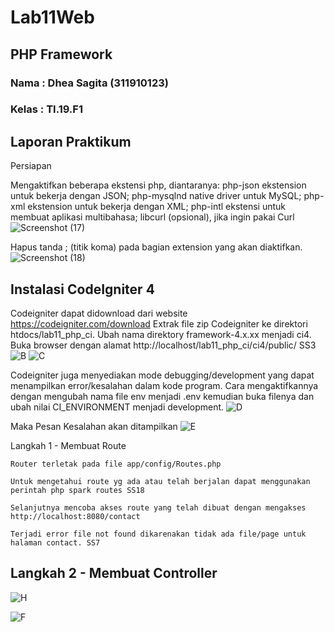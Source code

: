 # Lab11Web
## PHP Framework
### Nama : Dhea Sagita (311910123)
### Kelas : TI.19.F1

## Laporan Praktikum

Persiapan

Mengaktifkan beberapa ekstensi php, diantaranya:
 php-json ekstension untuk bekerja dengan JSON;
 php-mysqlnd native driver untuk MySQL;
 php-xml ekstension untuk bekerja dengan XML;
 php-intl ekstensi untuk membuat aplikasi multibahasa;
 libcurl (opsional), jika ingin pakai Curl
![Screenshot (17)](https://user-images.githubusercontent.com/81453793/122224763-9f8fe000-cede-11eb-8afb-b09d596acee9.png)

Hapus tanda ; (titik koma) pada bagian extension yang akan diaktifkan.
![Screenshot (18)](https://user-images.githubusercontent.com/81453793/122225152-044b3a80-cedf-11eb-88a7-f73b20195bca.png)

## Instalasi CodeIgniter 4

Codeigniter dapat didownload dari website https://codeigniter.com/download
Extrak file zip Codeigniter ke direktori htdocs/lab11_php_ci.
Ubah nama direktory framework-4.x.xx menjadi ci4.
Buka browser dengan alamat http://localhost/lab11_php_ci/ci4/public/ SS3
![B](https://user-images.githubusercontent.com/81453793/122225342-2e046180-cedf-11eb-92c2-054e018d66d1.jpg)
![C](https://user-images.githubusercontent.com/81453793/122225507-555b2e80-cedf-11eb-9ec4-f8ff27619fc7.jpg)

Codeigniter juga menyediakan mode debugging/development yang dapat menampilkan error/kesalahan dalam kode program. Cara mengaktifkannya dengan mengubah nama file env menjadi .env kemudian buka filenya dan ubah nilai CI_ENVIRONMENT menjadi development.
![D](https://user-images.githubusercontent.com/81453793/122225745-88052700-cedf-11eb-8fb0-a2f92581b5bd.jpg)

Maka Pesan Kesalahan akan ditampilkan
![E](https://user-images.githubusercontent.com/81453793/122225990-bbe04c80-cedf-11eb-8a0a-b40349d5f777.jpg)


Langkah 1 - Membuat Route

    Router terletak pada file app/config/Routes.php

    Untuk mengetahui route yg ada atau telah berjalan dapat menggunakan perintah php spark routes SS18

    Selanjutnya mencoba akses route yang telah dibuat dengan mengakses http://localhost:8080/contact

    Terjadi error file not found dikarenakan tidak ada file/page untuk halaman contact. SS7

## Langkah 2 - Membuat Controller

  ![H](https://user-images.githubusercontent.com/81453793/122226252-ffd35180-cedf-11eb-992a-4bffa4690a3f.jpg)
  
  ![F](https://user-images.githubusercontent.com/81453793/122226385-21343d80-cee0-11eb-9567-b849e51365f5.jpg)








